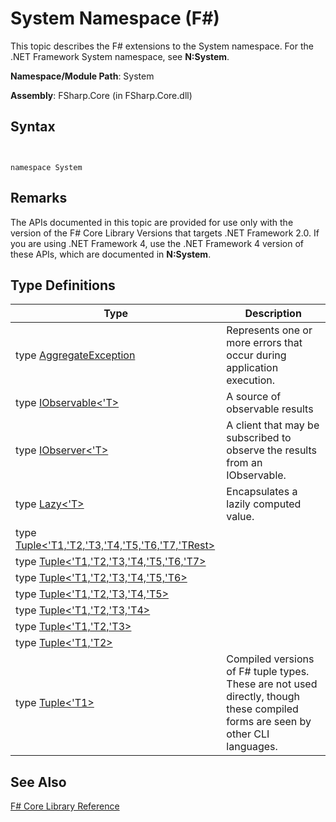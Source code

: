 # System Namespace (F#)

This topic describes the F# extensions to the System namespace. For the .NET Framework System namespace, see **N:System**.

**Namespace/Module Path**: System

**Assembly**: FSharp.Core (in FSharp.Core.dll)


## Syntax


```


namespace System

```



## Remarks
The APIs documented in this topic are provided for use only with the version of the F# Core Library Versions that targets .NET Framework 2.0. If you are using .NET Framework 4, use the .NET Framework 4 version of these APIs, which are documented in **N:System**.


## Type Definitions


|Type|Description|
|----|-----------|
|type [AggregateException](http://msdn.microsoft.com/en-us/library/ae45f193-7168-4627-94f2-3c7928c78f61)|Represents one or more errors that occur during application execution.|
|type [IObservable&lt;'T&gt;](http://msdn.microsoft.com/en-us/library/04855e2b-42e4-4342-860a-b86566c4f2d9)|A source of observable results|
|type [IObserver&lt;'T&gt;](http://msdn.microsoft.com/en-us/library/38436152-0d4c-4b0f-9916-440b34f377fb)|A client that may be subscribed to observe the results from an IObservable.|
|type [Lazy&lt;'T&gt;](http://msdn.microsoft.com/en-us/library/0ad70644-137c-4a59-b125-163c489c07a6)|Encapsulates a lazily computed value.|
|type [Tuple&lt;'T1,'T2,'T3,'T4,'T5,'T6,'T7,'TRest&gt;](http://msdn.microsoft.com/en-us/library/8e191b64-0a93-4b47-973c-b92ac5726116)||
|type [Tuple&lt;'T1,'T2,'T3,'T4,'T5,'T6,'T7&gt;](http://msdn.microsoft.com/en-us/library/558d020e-7ba6-4686-82c6-938ff29247ce)||
|type [Tuple&lt;'T1,'T2,'T3,'T4,'T5,'T6&gt;](http://msdn.microsoft.com/en-us/library/3e4a07fc-8f49-4e17-9e75-a11c5ca71707)||
|type [Tuple&lt;'T1,'T2,'T3,'T4,'T5&gt;](http://msdn.microsoft.com/en-us/library/bc9b80c0-4dbb-4363-b1f0-7bd6224b5d2b)||
|type [Tuple&lt;'T1,'T2,'T3,'T4&gt;](http://msdn.microsoft.com/en-us/library/e423ea16-8a7a-4845-baa8-143ee5775d92)||
|type [Tuple&lt;'T1,'T2,'T3&gt;](http://msdn.microsoft.com/en-us/library/a3b7aab4-d00b-4a48-9347-6880e4dafe9e)||
|type [Tuple&lt;'T1,'T2&gt;](http://msdn.microsoft.com/en-us/library/bab6f387-fb9c-4ed5-beda-a51f80c149bb)||
|type [Tuple&lt;'T1&gt;](http://msdn.microsoft.com/en-us/library/5ac7953d-acdc-4a58-bfb7-c1f6406c0fa3)|Compiled versions of F# tuple types. These are not used directly, though these compiled forms are seen by other CLI languages.|

## See Also
[F&#35; Core Library Reference](FSharp+Core+Library+Reference.md)

